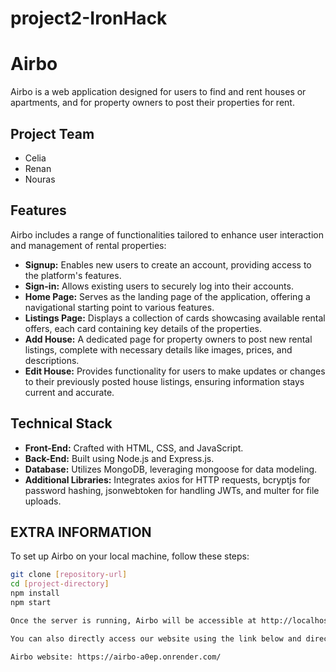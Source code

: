 # project2-IronHack

# Airbo

Airbo is a web application designed for users to find and rent houses or apartments, and for property owners to post their properties for rent.

## Project Team

- Celia
- Renan
- Nouras

## Features

Airbo includes a range of functionalities tailored to enhance user interaction and management of rental properties:

- **Signup:** Enables new users to create an account, providing access to the platform's features.
- **Sign-in:** Allows existing users to securely log into their accounts.
- **Home Page:** Serves as the landing page of the application, offering a navigational starting point to various features.
- **Listings Page:** Displays a collection of cards showcasing available rental offers, each card containing key details of the properties.
- **Add House:** A dedicated page for property owners to post new rental listings, complete with necessary details like images, prices, and descriptions.
- **Edit House:** Provides functionality for users to make updates or changes to their previously posted house listings, ensuring information stays current and accurate.

## Technical Stack

- **Front-End:** Crafted with HTML, CSS, and JavaScript.
- **Back-End:** Built using Node.js and Express.js.
- **Database:** Utilizes MongoDB, leveraging mongoose for data modeling.
- **Additional Libraries:** Integrates axios for HTTP requests, bcryptjs for password hashing, jsonwebtoken for handling JWTs, and multer for file uploads.

## EXTRA INFORMATION

To set up Airbo on your local machine, follow these steps:

```bash
git clone [repository-url]
cd [project-directory]
npm install
npm start

Once the server is running, Airbo will be accessible at http://localhost:3000 (or a different port if configured).

You can also directly access our website using the link below and directly advertise or even rent houses.

Airbo website: https://airbo-a0ep.onrender.com/

